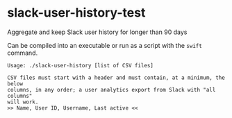 # slack-user-history-test
Aggregate and keep Slack user history for longer than 90 days

Can be compiled into an executable or run as a script with the `swift` command.

    Usage: ./slack-user-history [list of CSV files]
    
    CSV files must start with a header and must contain, at a minimum, the below
    columns, in any order; a user analytics export from Slack with "all columns"
    will work.
    >> Name, User ID, Username, Last active <<
